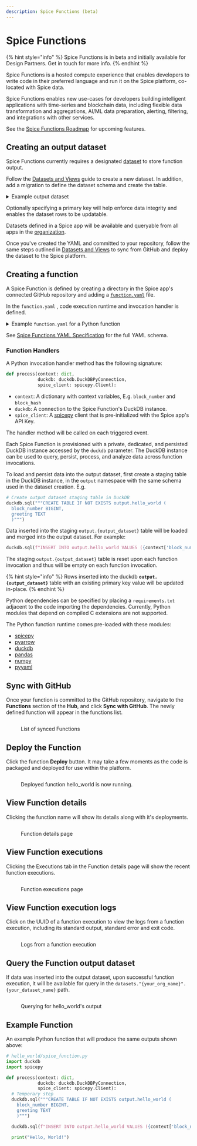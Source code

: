 ```yaml
---
description: Spice Functions (beta)
---
```


# Spice Functions

{% hint style="info" %}
Spice Functions is in beta and initially available for Design Partners. Get in touch for more info.
{% endhint %}

Spice Functions is a hosted compute experience that enables developers to write code in their preferred language and run it on the Spice platform, co-located with Spice data.

Spice Functions enables new use-cases for developers building intelligent applications with time-series and blockchain data, including flexible data transformation and aggregations, AI/ML data preparation, alerting, filtering, and integrations with other services.

See the [Spice Functions Roadmap](roadmap.md) for upcoming features.

## Creating an output dataset

Spice Functions currently requires a designated [dataset](../datasets-beta.md) to store function output.

Follow the [Datasets and Views](../datasets-beta.md) guide to create a new dataset. In addition, add a migration to define the dataset schema and create the table.

<details>

<summary>Example output dataset</summary>

```yaml
# .spice/datasets/hello_world.yml
name: hello_world
type: append
migrations:
  - name: create_table
    sql: |
      CREATE TABLE IF NOT EXISTS hello_world (
        block_number BIGINT PRIMARY KEY,
        greeting TEXT
      )
```

</details>

Optionally specifying a primary key will help enforce data integrity and enables the dataset rows to be updatable.

Datasets defined in a Spice app will be available and queryable from all apps in the [organization](../../organizations.md).

Once you've created the YAML and committed to your repository, follow the same steps outlined in [Datasets and Views](../datasets-beta.md) to sync from GitHub and deploy the dataset to the Spice platform.

## Creating a function

A Spice Function is defined by creating a directory in the Spice app's connected GitHub repository and adding a [`function.yaml`](../../../reference/specifications/spice-functions-yaml-specification/) file.

In the `function.yaml` , code execution runtime and invocation handler is defined.

<details>

<summary>Example <code>function.yaml</code> for a Python function</summary>

```yaml
# hello_world/function.yaml
output_dataset: hello_world
# This will trigger the function to execute on every new Ethereum block.
triggers:
  - path: eth
# This selects the runtime that will execute your code.
runtime: python3.11
# For Python, handler is [script_name].[method]
# The below will invoke a method `process` in a file `spice_function.py`.
handler: spice_function.process
```

</details>

See [Spice Functions YAML Specification](../../../reference/specifications/spice-functions-yaml-specification/) for the full YAML schema.

### Function Handlers

A Python invocation handler method has the following signature:

```python
def process(context: dict, 
            duckdb: duckdb.DuckDBPyConnection, 
            spice_client: spicepy.Client):
```

* `context`: A dictionary with context variables, E.g. `block_number` and `block_hash`
* `duckdb`: A connection to the Spice Function's DuckDB instance.
* `spice_client`: A [spicepy](https://github.com/spiceai/spicepy) client that is pre-initialized with the Spice app's API Key.

The handler method will be called on each triggered event.

Each Spice Function is provisioned with a private, dedicated, and persisted DuckDB instance accessed by the `duckdb` parameter. The DuckDB instance can be used to query, persist, process, and analyze data across function invocations.

To load and persist data into the output dataset, first create a staging table in the DuckDB instance, in the `output` namespace with the same schema used in the dataset creation. E.g.

```python
# Create output dataset staging table in DuckDB
duckdb.sql("""CREATE TABLE IF NOT EXISTS output.hello_world (
  block_number BIGINT,
  greeting TEXT
  )""")
```

Data inserted into the staging `output.{output_dataset}` table will be loaded and merged into the output dataset. For example:

```python
duckdb.sql(f"INSERT INTO output.hello_world VALUES ({context['block_number']}, 'Hello!')")
```

The staging `output.{output_dataset}` table is reset upon each function invocation and thus will be empty on each function invocation.

{% hint style="info" %}
Rows inserted into the duckdb **`output.{output_dataset}`** table with an existing primary key value will be updated in-place.
{% endhint %}

Python dependencies can be specified by placing a `requirements.txt` adjacent to the code importing the dependencies. Currently, Python modules that depend on compiled C extensions are not supported.

The Python function runtime comes pre-loaded with these modules:

* [spicepy](https://github.com/spiceai/spicepy)
* [pyarrow](https://pypi.org/project/pyarrow/)
* [duckdb](https://duckdb.org/docs/api/python/overview)
* [pandas](https://pypi.org/project/pandas/)
* [numpy](https://pypi.org/project/numpy/)
* [pyyaml](https://pypi.org/project/PyYAML/)

## Sync with GitHub

Once your function is committed to the GitHub repository, navigate to the **Functions** section of the **Hub**, and click **Sync with GitHub**. The newly defined function will appear in the functions list.

<figure><img src="../../../.gitbook/assets/function_deploy.png" alt=""><figcaption><p>List of synced Functions</p></figcaption></figure>

## Deploy the Function

Click the function **Deploy** button. It may take a few moments as the code is packaged and deployed for use within the platform.

<figure><img src="../../../.gitbook/assets/function_deployed.png" alt=""><figcaption><p>Deployed function hello_world is now running.</p></figcaption></figure>

## View Function details

Clicking the function name will show its details along with it's deployments.

<figure><img src="../../../.gitbook/assets/function_details.png" alt=""><figcaption><p>Function details page</p></figcaption></figure>



## View Function executions

Clicking the Executions tab in the Function details page will show the recent function executions.

<figure><img src="../../../.gitbook/assets/function_executions.png" alt=""><figcaption><p>Function executions page</p></figcaption></figure>

## View Function execution logs

Click on the UUID of a function execution to view the logs from a function execution, including its standard output, standard error and exit code.

<figure><img src="../../../.gitbook/assets/function_execution_logs.png" alt=""><figcaption><p>Logs from a function execution</p></figcaption></figure>

## Query the Function output dataset

If data was inserted into the output dataset, upon successful function execution, it will be available for query in the `datasets."{your_org_name}".{your_dataset_name}` path.

<figure><img src="../../../.gitbook/assets/function_output_query.png" alt=""><figcaption><p>Querying for hello_world's output</p></figcaption></figure>

## Example Function

An example Python function that will produce the same outputs shown above:

```python
# hello_world/spice_function.py
import duckdb
import spicepy

def process(context: dict, 
            duckdb: duckdb.DuckDBPyConnection, 
            spice_client: spicepy.Client):
  # Temporary step
  duckdb.sql("""CREATE TABLE IF NOT EXISTS output.hello_world (
    block_number BIGINT,
    greeting TEXT
    )""")

  duckdb.sql(f"INSERT INTO output.hello_world VALUES ({context['block_number']}, 'Hello!')")

  print("Hello, World!")
```
